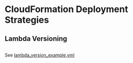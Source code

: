 # CloudFormation Deployment Strategies

## Lambda Versioning

```yaml

```

See [lambda_version_example.yml](./cfn/lambda_version_example.yml)
